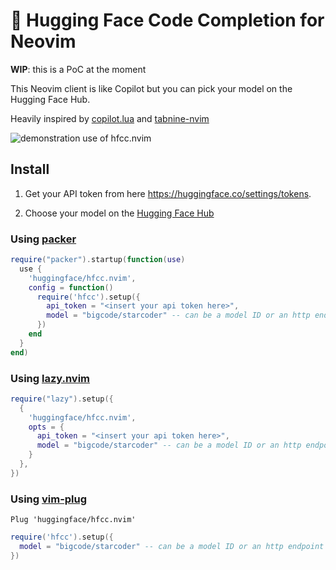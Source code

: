 # 🤗 Hugging Face Code Completion for Neovim

**WIP**: this is a PoC at the moment

This Neovim client is like Copilot but you can pick your model on the Hugging Face Hub.

Heavily inspired by [copilot.lua](https://github.com/zbirenbaum/copilot.lua) and [tabnine-nvim](https://github.com/codota/tabnine-nvim)


![demonstration use of hfcc.nvim](assets/hfcc_demo.gif)

## Install

1. Get your API token from here https://huggingface.co/settings/tokens.

2. Choose your model on the [Hugging Face Hub](https://huggingface.co/)

### Using [packer](https://github.com/wbthomason/packer.nvim)

```lua
require("packer").startup(function(use)
  use {
    'huggingface/hfcc.nvim',
    config = function()
      require('hfcc').setup({
        api_token = "<insert your api token here>",
        model = "bigcode/starcoder" -- can be a model ID or an http endpoint
      })
    end
  }
end)
```

### Using [lazy.nvim](https://github.com/folke/lazy.nvim)

```lua
require("lazy").setup({
  {
    'huggingface/hfcc.nvim',
    opts = {
      api_token = "<insert your api token here>",
      model = "bigcode/starcoder" -- can be a model ID or an http endpoint
    }
  },
})
```

### Using [vim-plug](https://github.com/folke/lazy.nvim)
```vim
Plug 'huggingface/hfcc.nvim'
```
```lua
require('hfcc').setup({
  model = "bigcode/starcoder" -- can be a model ID or an http endpoint
})
```

